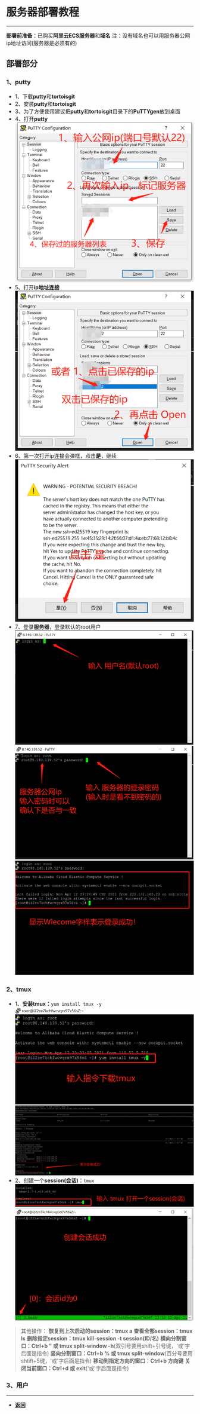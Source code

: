 # 服务器部署教程

---

**部署前准备**：已购买**阿里云ECS服务器**和**域名**
注：没有域名也可以用服务器公网ip地址访问(服务器是必须有的)

## 部署部分

### 1、putty

- 1、下载**putty**和**tortoisgit**
- 2、安装**putty**和**tortoisgit**
- 3、为了方便使用建议把**putty**和**tortoisgit**目录下的**PuTTYgen**放到桌面
- 4、打开**putty**  
![img01](img/bs/微信截图_20210412232234.png)
- 5、打开**ip地址连接**  
![img02](img/bs/微信截图_20210412232750.png)
- 6、第一次打开ip连接会弹框，点击**是**，继续
![img03](img/bs/微信截图_20210412232827.png)
- 7、登录**服务器**，登录默认的root用户
![img04](img/bs/微信截图_20210412232943.png)
![img05](img/bs/微信截图_20210412233227.png)
![img06](img/bs/微信截图_20210412233415.png)

### 2、tmux

- 1、**安装tmux：**`yum install tmux -y`
![img07](img/bs/微信截图_20210412234746.png)
![img08](img/bs/微信截图_20210412235001.png)
- 2、创建一个**session(会话)**：`tmux`
![img09](img/bs/微信截图_20210412235132.png)
![img10](img/bs/微信截图_20210412235351.png)

> 其他操作：
**恢复到上次启动的session：tmux a**
**查看全部session：tmux ls**
**删除指定session：tmux kill-session -t session(ID/名)**
**横向分割窗口：Ctrl+b " 或 tmux split-window -h**(双引号要用shift+引号键，'或'字后面是指令)
**竖向分割窗口：Ctrl+b % 或 tmux split-window**(百分号要用shtift+5键，'或'字后面是指令)
**移动到指定方向的窗口：Ctrl+b 方向键**
**关闭当前窗口：Ctrl+d 或 exit**('或'字后面是指令)

### 3、用户

---

- [**返回**](https://code.aliyun.com/kangxianghui/server/tree/master)